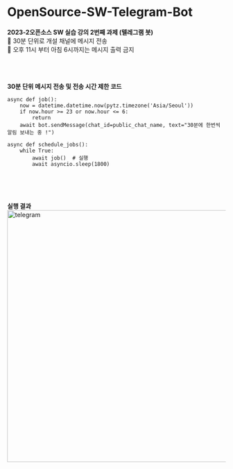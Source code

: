 # OpenSource-SW-Telegram-Bot


**2023-2오픈소스 SW 실습 강의 2번째 과제 (텔레그램 봇)** <br/>
📢 30분 단위로 개설 채널에 메시지 전송 <br/>
📢 오후 11시 부터 아침 6시까지는 메시지 출력 금지<br/>
<br/>
<br/>
<br/>

**30분 단위 메시지 전송  및 전송 시간 제한 코드**<br/>

```
async def job():
    now = datetime.datetime.now(pytz.timezone('Asia/Seoul'))
    if now.hour >= 23 or now.hour <= 6:
        return
    await bot.sendMessage(chat_id=public_chat_name, text="30분에 한번씩 알림 보내는 중 !")

```

```
async def schedule_jobs():
    while True:
        await job()  # 실행
        await asyncio.sleep(1800)
```
<br/>
<br/>
<br/>

**실행 결과**<br/>
<img width="581" alt="telegram" src="https://github.com/herbssssst/SW-OpenSource-Telegram-Bot/assets/98319466/dcc77f93-3a32-4abf-baca-0e44944ee96e">


